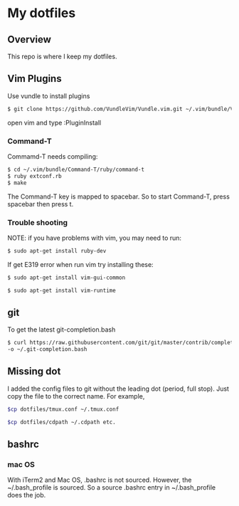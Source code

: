 # My dotfiles

## Overview
This repo is where I keep my dotfiles.

## Vim Plugins
Use vundle to install plugins

```bash
$ git clone https://github.com/VundleVim/Vundle.vim.git ~/.vim/bundle/Vundle.vim
```
open vim and type :PluginInstall

### Command-T
Commamd-T needs compiling:
```bash
$ cd ~/.vim/bundle/Command-T/ruby/command-t
$ ruby extconf.rb
$ make
 ```
The Command-T <leader> key is mapped to spacebar. So to start Command-T,
press spacebar then press t.

### Trouble shooting
NOTE: if you have problems with vim, you may need to run:
```bash
$ sudo apt-get install ruby-dev
```

If get E319 error when run vim try installing these:
```bash
$ sudo apt-get install vim-gui-common
```
```bash
$ sudo apt-get install vim-runtime
```

## git
To get the latest git-completion.bash

```bash
$ curl https://raw.githubusercontent.com/git/git/master/contrib/completion/git-completion.bash
-o ~/.git-completion.bash
```

## Missing dot
I added the config files to git without the leading dot (period, full stop).
Just copy the file to the correct name. For example,

```bash
$cp dotfiles/tmux.conf ~/.tmux.conf
```

```bash
$cp dotfiles/cdpath ~/.cdpath etc.
```
## bashrc

### mac OS
With iTerm2 and Mac OS, .bashrc is not sourced. However, the
~/.bash_profile is sourced. So a source .bashrc entry in ~/.bash_profile
does the job.


